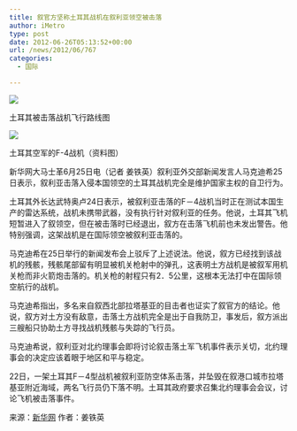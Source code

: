 ```yaml
---
title: 叙官方坚称土耳其战机在叙利亚领空被击落
author: iMetro
type: post
date: 2012-06-26T05:13:52+00:00
url: /news/2012/06/767
categories:
  - 国际

---
```

![][1]

土耳其被击落战机飞行路线图

![][2] 

土耳其空军的F-4战机（资料图）

新华网大马士革6月25日电（记者 姜铁英）叙利亚外交部新闻发言人马克迪希25日表示，叙利亚击落入侵本国领空的土耳其战机完全是维护国家主权的自卫行为。

土耳其外长达武特奥卢24日表示，被叙利亚击落的F－4战机当时正在测试本国生产的雷达系统，战机未携带武器，没有执行针对叙利亚的任务。他说，土耳其飞机短暂进入了叙领空，但在被击落时已经退出，叙方在击落飞机前也未发出警告。他特别强调，这架战机是在国际领空被叙利亚击落的。

马克迪希在25日举行的新闻发布会上驳斥了上述说法。他说，叙方已经找到该战机的残骸，残骸尾部留有明显被机关枪射中的弹孔，这表明土方战机是被叙军用机关枪而非火箭炮击落的。机关枪的射程只有2．5公里，这根本无法打中在国际领空航行的战机。

马克迪希指出，多名来自叙西北部拉塔基亚的目击者也证实了叙官方的结论。他说，叙方对土方没有敌意，击落土方战机完全是出于自我防卫，事发后，叙方派出三艘船只协助土方寻找战机残骸与失踪的飞行员。

马克迪希说，叙利亚对北约理事会即将讨论叙击落土军飞机事件表示关切，北约理事会的决定应该着眼于地区和平与稳定。

22日，一架土耳其F－4型战机被叙利亚防空体系击落，并坠毁在叙港口城市拉塔基亚附近海域，两名飞行员仍下落不明。土耳其政府要求召集北约理事会会议，讨论飞机被击落事件。

来源：[新华网][3] 作者：姜铁英

 [1]: http://y0.ifengimg.com/news_spider/dci_2012/06/4b0bf22f0f7545d116ed8037e09b07b5.jpg
 [2]: http://y0.ifengimg.com/news_spider/dci_2012/06/dcaf7bdea4a0e46da76869a75487cd92.jpg
 [3]: http://news.xinhuanet.com/world/2012-06/25/c_112286861.htm